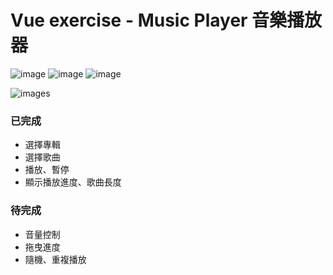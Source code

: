 # Vue exercise - Music Player 音樂播放器

![image](https://img.shields.io/badge/JavaScript-exercise-F0DB4F.svg) ![image](https://img.shields.io/badge/Vue-exercise-41B883.svg) ![image](https://img.shields.io/badge/SCSS-exercise-CD6799.svg)

![images](https://github.com/jedchang/Vue-MusicPlayer/blob/master/preview.jpg)


### 已完成

- 選擇專輯
- 選擇歌曲
- 播放、暫停
- 顯示播放進度、歌曲長度

### 待完成

- 音量控制
- 拖曳進度
- 隨機、重複播放
